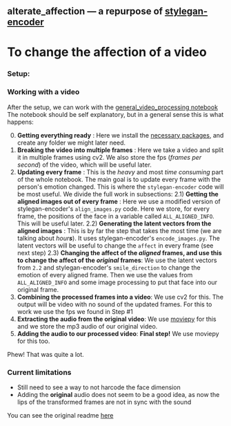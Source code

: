 ## alterate_affection  &mdash; a repurpose of [stylegan-encoder](https://github.com/Puzer/stylegan-encoder)

# To change the affection of a video

### Setup:


### Working with a video
After the setup, we can work with the [general_video_processing notebook](./general_video_processing.ipynb)
The notebook should be self explanatory, but in a general sense this is what happens:

0) **Getting everything ready** : Here we install the [necessary packages](./requirements.txt), and create any folder we might later need.
1) **Breaking the video into multiple frames** : Here we take a video and split it in multiple frames using cv2. We also store the fps (*frames per second*) of the video, which will be useful later.
2) **Updating every frame** : This is the *heavy* and most *time consuming* part of the whole notebook. The main goal is to update every frame with the person's emotion changed. This is where the `stylegan-encoder` code will be most useful. We divide the full work in subsections:
    2.1) **Getting the aligned images out of every frame** : Here we use a modified version of stylegan-encoder's `align_images.py` code. Here we store, for every frame, the positions of the face in a variable called `ALL_ALIGNED_INFO`. This will be useful later.
    2.2) **Generating the latent vectors from the aligned images** : This is by far the step that takes the most time (we are talking about *hour**s***). It uses stylegan-encoder's `encode_images.py`. The latent vectors will be useful to change the `affect` in every frame (see next step)
    2.3) **Changing the affect of the *aligned* frames, and use this to change the affect of the *original* frames**: We use the latent vectors from `2.2` and stylegan-encoder's `smile_direction` to change the emotion of every aligned frame. Then we use the values from `ALL_ALIGNED_INFO` and some image processing to put that face into our original frame.
3) **Combining the processed frames into a video**: We use cv2 for this. The output will be video with no sound of the updated frames. For this to work we use the fps we found in Step #1
4) **Extracting the audio from the original video**: We use [moviepy](https://zulko.github.io/moviepy/) for this and we store the mp3 audio of our original video.
5) **Adding the audio to our processed video**: **Final step!** We use moviepy for this too.

Phew! That was quite a lot.

### Current limitations
* Still need to see a way to not harcode the face dimension
* Adding the **original** audio does not seem to be a good idea, as now the lips of the transformed frames are not in sync with the sound 

You can see the original readme [here](./PREVIOUS_README.md)